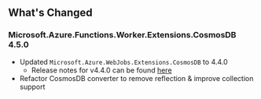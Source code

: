 ## What's Changed

<!-- Please add your release notes in the following format:
- My change description (#PR/#issue)
-->

### Microsoft.Azure.Functions.Worker.Extensions.CosmosDB 4.5.0

- Updated `Microsoft.Azure.WebJobs.Extensions.CosmosDB` to 4.4.0
  - Release notes for v4.4.0 can be found [here](https://github.com/Azure/azure-webjobs-sdk-extensions/releases/tag/cosmos-v4.4.0)
- Refactor CosmosDB converter to remove reflection & improve collection support
